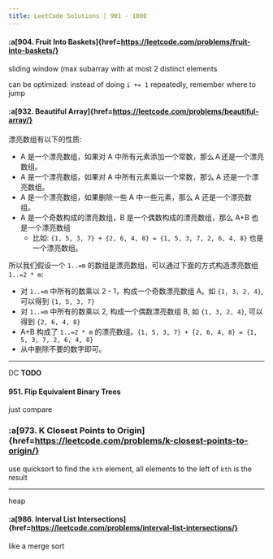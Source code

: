 ```yaml
---
title: LeetCode Solutions | 901 - 1000
---
```


#### :a[904. Fruit Into Baskets]{href=https://leetcode.com/problems/fruit-into-baskets/}

sliding window (max subarray with at most 2 distinct elements

can be optimized: instead of doing `i += 1` repeatedly, remember where to jump


#### :a[932. Beautiful Array]{href=https://leetcode.com/problems/beautiful-array/}

漂亮数组有以下的性质:
- A 是一个漂亮数组，如果对 A 中所有元素添加一个常数，那么Ａ还是一个漂亮数组。
- A 是一个漂亮数组，如果对 A 中所有元素乘以一个常数，那么 A 还是一个漂亮数组。
- A 是一个漂亮数组，如果删除一些 A 中一些元素，那么 A 还是一个漂亮数组。
- A 是一个奇数构成的漂亮数组，B 是一个偶数构成的漂亮数组，那么 A+B 也是一个漂亮数组
    - 比如: `{1, 5, 3, 7} + {2, 6, 4, 8} = {1, 5, 3, 7, 2, 6, 4, 8}` 也是一个漂亮数组。

所以我们假设一个 `1..=m` 的数组是漂亮数组，可以通过下面的方式构造漂亮数组 `1..=2 * m`:
- 对 `1..=m` 中所有的数乘以 2 - 1，构成一个奇数漂亮数组 A。如 `{1, 3, 2, 4}`, 可以得到 `{1, 5, 3, 7}`
- 对 `1..=m` 中所有的数乘以 2, 构成一个偶数漂亮数组 B, 如 `{1, 3, 2, 4}`, 可以得到 `{2, 6, 4, 8}`
- A+B 构成了 `1..=2 * m` 的漂亮数组。`{1, 5, 3, 7} + {2, 6, 4, 8} = {1, 5, 3, 7, 2, 6, 4, 8}`
- 从中删除不要的数字即可。

---

DC **TODO**



#### 951. Flip Equivalent Binary Trees

just compare

### :a[973. K Closest Points to Origin]{href=https://leetcode.com/problems/k-closest-points-to-origin/}

use quicksort to find the `kth` element, all elements to the left of `kth` is the result

---

heap

#### :a[986. Interval List Intersections]{href=https://leetcode.com/problems/interval-list-intersections/}

like a merge sort